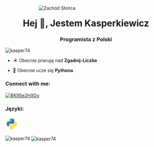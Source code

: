 <img align="right" alt="Zachód Słońca" width="400" src="https://anasabdin.tumblr.com/image/187074655162">
<h1 align="center">Hej 👋, Jestem Kasperkiewicz</h1>
<h3 align="center">Programista z Polski</h3>
<p align="left"> <img src="https://komarev.com/ghpvc/?username=kasper74&label=Profile%20views&color=0e75b6&style=flat" alt="kasper74" /> </p>

- ☀️ Obecnie pracuję nad **Zgadnij-Liczbe**

- 🌻 Obecnie ucze się **Pythona**

<h3 align="left">Connect with me:</h3>
<p align="left">
<a href="https://discord.gg/BK95e2HXGy" target="blank"><img align="center" src="https://raw.githubusercontent.com/rahuldkjain/github-profile-readme-generator/master/src/images/icons/Social/discord.svg" alt="BK95e2HXGy" height="30" width="40" /></a>
</p>

<h3 align="left">Języki:</h3>
<p align="left"> <a href="https://www.python.org" target="_blank" rel="noreferrer"> <img src="https://raw.githubusercontent.com/devicons/devicon/master/icons/python/python-original.svg" alt="python" width="40" height="40"/> </a> </p>

<p><img align="left" src="https://github-readme-stats.vercel.app/api/top-langs?username=kasper74&show_icons=true&locale=en&layout=compact" alt="kasper74" /></p>

<p>&nbsp;<img align="center" src="https://github-readme-stats.vercel.app/api?username=kasper74&show_icons=true&locale=en" alt="kasper74" /></p>
